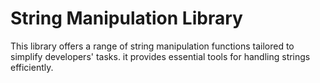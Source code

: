 # String Manipulation Library

This library offers a range of string manipulation functions tailored to simplify developers' tasks. it provides essential tools for handling strings efficiently.
